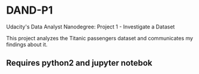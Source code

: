 # DAND-P1
Udacity's Data Analyst Nanodegree: Project 1 - Investigate a Dataset

This project analyzes the Titanic passengers dataset and communicates my findings about it.

## Requires python2 and jupyter notebok
